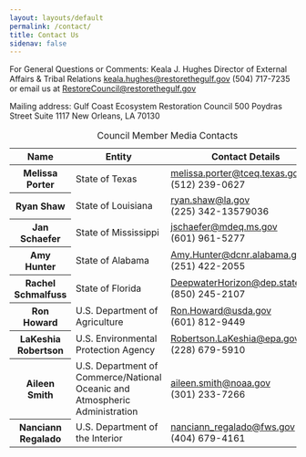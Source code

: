 ```yaml
---
layout: layouts/default
permalink: /contact/
title: Contact Us
sidenav: false
---
```


For General Questions or Comments:
Keala J. Hughes Director of External Affairs & Tribal Relations
keala.hughes@restorethegulf.gov
(504) 717-7235 or email us at RestoreCouncil@restorethegulf.gov

Mailing address:
Gulf Coast Ecosystem Restoration Council
500 Poydras Street Suite 1117
New Orleans, LA 70130

<table class="usa-table usa-table--borderless">
  <caption>
    Council Member Media Contacts
  </caption>
  <thead>
    <tr>
      <th scope="col">Name</th>
      <th scope="col">Entity</th>
      <th scope="col">Contact Details</th>
    </tr>
  </thead>
  <tbody>
    <tr>
      <th scope="row">Melissa Porter</th>
      <td>State of Texas</td>
      <td>
        <a href="mailto:melissa.porter@tceq.texas.gov">melissa.porter@tceq.texas.gov</a><br>
        (512) 239-0627
      </td>
    </tr>
    <tr>
      <th scope="row">Ryan Shaw</th>
      <td>State of Louisiana</td>
      <td>
        <a href="mailto:ryan.shaw@la.gov">ryan.shaw@la.gov</a><br>
        (225) 342-13579036
      </td>
    </tr>
    <tr>
      <th scope="row">Jan Schaefer</th>
      <td>State of Mississippi</td>
      <td>
        <a href="mailto:jschaefer@mdeq.ms.gov">jschaefer@mdeq.ms.gov</a><br>
        (601) 961-5277
      </td>
    </tr>
    <tr>
      <th scope="row">Amy Hunter</th>
      <td>State of Alabama</td>
      <td>
        <a href="mailto:Amy.Hunter@dcnr.alabama.gov">Amy.Hunter@dcnr.alabama.gov</a><br>
        (251) 422-2055
      </td>
    </tr>
    <tr>
      <th scope="row">Rachel Schmalfuss</th>
      <td>State of Florida</td>
      <td>
        <a href="mailto:DeepwaterHorizon@dep.state.fl.us">DeepwaterHorizon@dep.state.fl.us</a><br>
        (850) 245-2107
      </td>
    </tr>
    <tr>
      <th scope="row">Ron Howard</th>
      <td>U.S. Department of Agriculture</td>
      <td>
        <a href="mailto:Ron.Howard@usda.gov">Ron.Howard@usda.gov</a><br>
        (601) 812-9449
      </td>
    </tr>
    <tr>
      <th scope="row">LaKeshia Robertson</th>
      <td>U.S. Environmental Protection Agency</td>
      <td>
        <a href="mailto:Robertson.LaKeshia@epa.gov">Robertson.LaKeshia@epa.gov</a><br>
        (228) 679-5910
      </td>
    </tr>
    <tr>
      <th scope="row">Aileen Smith</th>
      <td>U.S. Department of Commerce/National Oceanic and Atmospheric Administration</td>
      <td>
        <a href="mailto:aileen.smith@noaa.gov">aileen.smith@noaa.gov</a><br>
        (301) 233-7266
      </td>
    </tr>
    <tr>
      <th scope="row">Nanciann Regalado</th>
      <td>U.S. Department of the Interior</td>
      <td>
        <a href="mailto:nanciann_regalado@fws.gov">nanciann_regalado@fws.gov</a><br>
        (404) 679-4161
      </td>
    </tr>
  </tbody>
</table>
